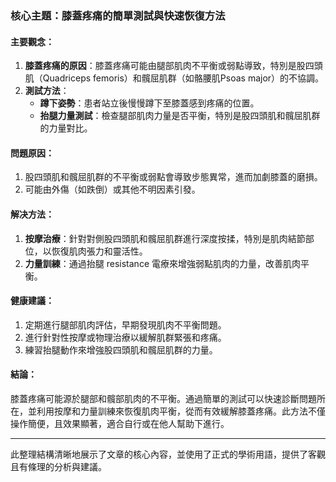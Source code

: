 ### 核心主題：膝蓋疼痛的簡單測試與快速恢復方法

#### 主要觀念：
1. **膝蓋疼痛的原因**：膝蓋疼痛可能由腿部肌肉不平衡或弱點導致，特別是股四頭肌（Quadriceps femoris）和髖屈肌群（如骼腰肌Psoas major）的不協調。
2. **測試方法**：
   - **蹲下姿勢**：患者站立後慢慢蹲下至膝蓋感到疼痛的位置。
   - **抬腿力量測試**：檢查腿部肌肉力量是否平衡，特別是股四頭肌和髖屈肌群的力量對比。

#### 問題原因：
1. 股四頭肌和髖屈肌群的不平衡或弱點會導致步態異常，進而加劇膝蓋的磨損。
2. 可能由外傷（如跌倒）或其他不明因素引發。

#### 解决方法：
1. **按摩治療**：針對對側股四頭肌和髖屈肌群進行深度按揉，特別是肌肉結節部位，以恢復肌肉張力和靈活性。
2. **力量訓練**：通過抬腿 resistance 電療來增強弱點肌肉的力量，改善肌肉平衡。

#### 健康建議：
1. 定期進行腿部肌肉評估，早期發現肌肉不平衡問題。
2. 進行針對性按摩或物理治療以緩解肌群緊張和疼痛。
3. 練習抬腿動作來增強股四頭肌和髖屈肌群的力量。

#### 結論：
膝蓋疼痛可能源於腿部和髖部肌肉的不平衡。通過簡單的測試可以快速診斷問題所在，並利用按摩和力量訓練來恢復肌肉平衡，從而有效緩解膝蓋疼痛。此方法不僅操作簡便，且效果顯著，適合自行或在他人幫助下進行。

---

此整理結構清晰地展示了文章的核心內容，並使用了正式的學術用語，提供了客觀且有條理的分析與建議。